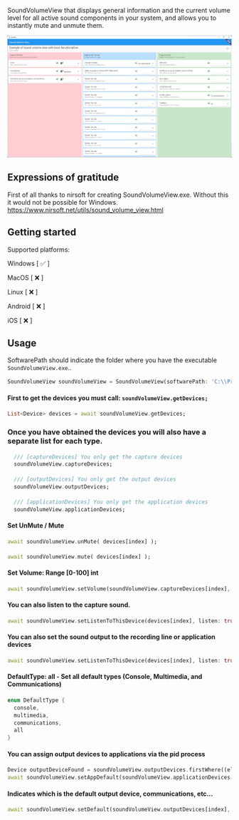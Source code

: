 SoundVolumeView that displays general information and the current volume level for all active sound components in your system, and allows you to instantly mute and unmute them.

![](https://github.com/DomingoMG/sound_volume_view/blob/main/assets/SoundVolumeView.png?raw=true)

## Expressions of gratitude
First of all thanks to nirsoft for creating SoundVolumeView.exe. Without this it would not be possible for Windows.
https://www.nirsoft.net/utils/sound_volume_view.html

## Getting started
Supported platforms:  
  
  Windows [ ✅ ]
  
  MacOS [ ❌ ]
  
  Linux [ ❌ ]
  
  Android [ ❌ ]
  
  iOS [ ❌ ]

## Usage
SoftwarePath should indicate the folder where you have the executable ```SoundVolumeView.exe```..

```dart
SoundVolumeView soundVolumeView = SoundVolumeView(softwarePath: 'C:\\Program Files\\Sound\\');
```

#### First to get the devices you must call: ```soundVolumeView.getDevices;```
```dart
List<Device> devices = await soundVolumeView.getDevices;
```

### Once you have obtained the devices you will also have a separate list for each type.
```dart
  /// [captureDevices] You only get the capture devices
  soundVolumeView.captureDevices;

  /// [outputDevices] You only get the output devices
  soundVolumeView.outputDevices;

  /// [applicationDevices] You only get the application devices
  soundVolumeView.applicationDevices;
```

#### Set UnMute / Mute
```dart
await soundVolumeView.unMute( devices[index] );

await soundVolumeView.mute( devices[index] );
```

#### Set Volume: Range [0-100] int
```dart
await soundVolumeView.setVolume(soundVolumeView.captureDevices[index], 100);
```

#### You can also listen to the capture sound.
```dart
await soundVolumeView.setListenToThisDevice(devices[index], listen: true);
```

#### You can also set the sound output to the recording line or application devices
```dart
await soundVolumeView.setListenToThisDevice(devices[index], listen: true);
```

#### DefaultType: all - Set all default types (Console, Multimedia, and Communications)
```dart
enum DefaultType {
  console,
  multimedia,
  communications,
  all
}
```

#### You can assign output devices to applications via the pid process
```dart
Device outputDeviceFound = soundVolumeView.outputDevices.firstWhere((element) => element.itemID == itemId);
await soundVolumeView.setAppDefault(soundVolumeView.applicationDevices[index], device, defaultType: DefaultType.all);
```

#### Indicates which is the default output device, communications, etc...
```dart
await soundVolumeView.setDefault(soundVolumeView.outputDevices[index], defaultType: DefaultType.all);
```